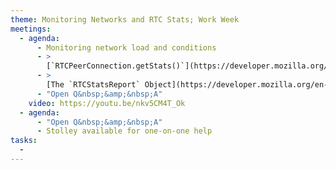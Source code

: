 ```yaml
---
theme: Monitoring Networks and RTC Stats; Work Week
meetings:
  - agenda:
      - Monitoring network load and conditions
      - >
        [`RTCPeerConnection.getStats()`](https://developer.mozilla.org/en-US/docs/Web/API/RTCPeerConnection/getStats)
      - >
        [The `RTCStatsReport` Object](https://developer.mozilla.org/en-US/docs/Web/API/RTCStatsReport)
      - "Open Q&nbsp;&amp;&nbsp;A"
    video: https://youtu.be/nkv5CM4T_Ok
  - agenda:
      - "Open Q&nbsp;&amp;&nbsp;A"
      - Stolley available for one-on-one help
tasks:
  -
---
```

